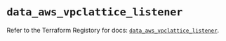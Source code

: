 # `data_aws_vpclattice_listener`

Refer to the Terraform Registory for docs: [`data_aws_vpclattice_listener`](https://registry.terraform.io/providers/hashicorp/aws/4.66.0/docs/data-sources/vpclattice_listener).
